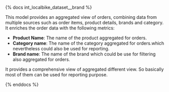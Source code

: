 {% docs int_localbike_dataset__brand %}

This model provides an aggregated view of orders, combining data from multiple sources such as order items, product details, brands and category. It enriches the order data with the following metrics:
- **Product Name**: The name of the product aggregated for orders.
- **Category name**: The name of the category aggregated for orders.which nevertheless could also be used for reporting. 
- **Brand name**: The name of the brand which could be use for filtering also aggregated for orders.

It provides a comprehensive view of aggregated different view. So basically most of them can be used for reporting purpose. 

{% enddocs %}